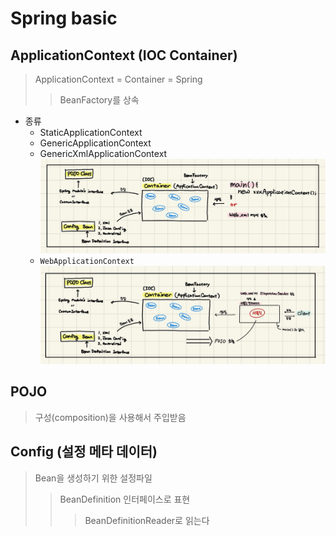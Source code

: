 # Spring basic

## ApplicationContext (IOC Container)

> ApplicationContext = Container = Spring
>
> > BeanFactory를 상속

- 종류
  - StaticApplicationContext
  - GenericApplicationContext
  - GenericXmlApplicationContext
    ![](./img/ApplicationContext.jpg)
  - `WebApplicationContext`
    ![](./img/WebApplicationContext.jpg)

## POJO

> 구성(composition)을 사용해서 주입받음

## Config (설정 메타 데이터)

> Bean을 생성하기 위한 설정파일
>
> > BeanDefinition 인터페이스로 표현
> >
> > > BeanDefinitionReader로 읽는다
